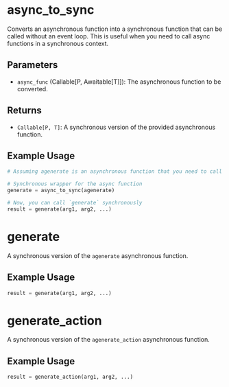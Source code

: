 # async_to_sync

Converts an asynchronous function into a synchronous function that can be called without an event loop. This is useful when you need to call async functions in a synchronous context.

## Parameters
- `async_func` (Callable[P, Awaitable[T]]): The asynchronous function to be converted.

## Returns
- `Callable[P, T]`: A synchronous version of the provided asynchronous function.

## Example Usage
```python
# Assuming agenerate is an asynchronous function that you need to call synchronously

# Synchronous wrapper for the async function
generate = async_to_sync(agenerate)

# Now, you can call `generate` synchronously
result = generate(arg1, arg2, ...)
```

# generate

A synchronous version of the `agenerate` asynchronous function.

## Example Usage
```python
result = generate(arg1, arg2, ...)
```

# generate_action

A synchronous version of the `agenerate_action` asynchronous function.

## Example Usage
```python
result = generate_action(arg1, arg2, ...)
```
